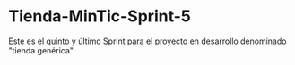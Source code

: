 # Tienda-MinTic-Sprint-5
Este es el quinto y último Sprint para el proyecto en desarrollo denominado "tienda genérica"
